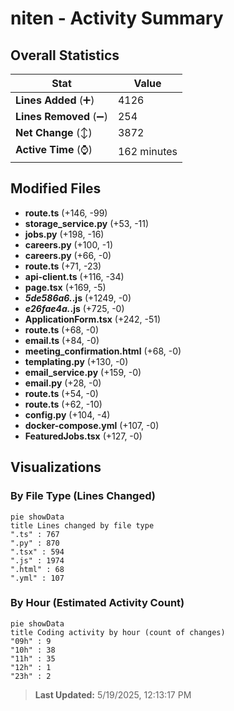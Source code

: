 # niten - Activity Summary 

## Overall Statistics

| Stat                   | Value                                                             |
| ---------------------- | ----------------------------------------------------------------- |
| **Lines Added** (➕)   | 4126                                          |
| **Lines Removed** (➖) | 254                                        |
| **Net Change** (↕)    | 3872                |
| **Active Time** (⌚)   | 162 minutes |


## Modified Files
- **route.ts** (+146, -99)
- **storage_service.py** (+53, -11)
- **jobs.py** (+198, -16)
- **careers.py** (+100, -1)
- **careers.py** (+66, -0)
- **route.ts** (+71, -23)
- **api-client.ts** (+116, -34)
- **page.tsx** (+169, -5)
- **_5de586a6._.js** (+1249, -0)
- **_e26fae4a._.js** (+725, -0)
- **ApplicationForm.tsx** (+242, -51)
- **route.ts** (+68, -0)
- **email.ts** (+84, -0)
- **meeting_confirmation.html** (+68, -0)
- **templating.py** (+130, -0)
- **email_service.py** (+159, -0)
- **email.py** (+28, -0)
- **route.ts** (+54, -0)
- **route.ts** (+62, -10)
- **config.py** (+104, -4)
- **docker-compose.yml** (+107, -0)
- **FeaturedJobs.tsx** (+127, -0)

## Visualizations

### By File Type (Lines Changed)

```mermaid
pie showData
title Lines changed by file type
".ts" : 767
".py" : 870
".tsx" : 594
".js" : 1974
".html" : 68
".yml" : 107
```

### By Hour (Estimated Activity Count)

```mermaid
pie showData
title Coding activity by hour (count of changes)
"09h" : 9
"10h" : 38
"11h" : 35
"12h" : 1
"23h" : 2
```


> **Last Updated:** 5/19/2025, 12:13:17 PM